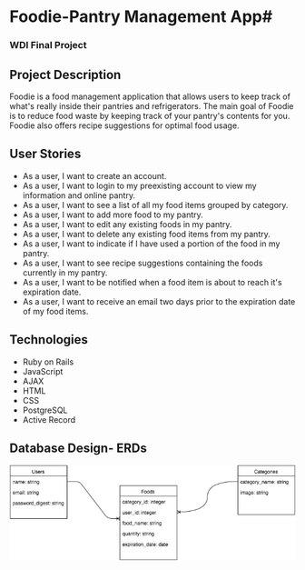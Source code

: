 # Foodie-Pantry Management App#
### WDI Final Project ###

## Project Description ##
Foodie is a food management application that allows users to keep track of what's really inside their pantries and refrigerators.  The main goal of Foodie is to reduce food waste by keeping track of your pantry's contents for you.  Foodie also offers recipe suggestions for optimal food usage.   

## User Stories ##
* As a user, I want to create an account.
* As a user, I want to login to my preexisting account to view my information and online pantry.
* As a user, I want to see a list of all my food items grouped by category.
* As a user, I want to add more food to my pantry.
* As a user, I want to edit any existing foods in my pantry.
* As a user, I want to delete any existing food items from my pantry.
* As a user, I want to indicate if I have used a portion of the food in my pantry.
* As a user, I want to see recipe suggestions containing the foods currently in my pantry.
* As a user, I want to be notified when a food item is about to reach it's expiration date.
* As a user, I want to receive an email two days prior to the expiration date of my food items.

## Technologies ##
* Ruby on Rails
* JavaScript
* AJAX
* HTML
* CSS
* PostgreSQL
* Active Record

## Database Design- ERDs ##
![ERD Image](app/assets/images/Foodie-erd.png) 
